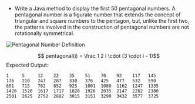 * Write a Java method to display the first 50 pentagonal numbers. A pentagonal number is a figurate number that extends the concept of triangular and square numbers to the pentagon, but, unlike the first two, the patterns involved in the construction of pentagonal numbers are not rotationally symmetrical.

![Pentagonal Number Definition](java-method-image-exercise-7.png)

$$ pentagonal(i) = \frac 1 2 i \cdot (3 \cdot i - 1)$$
Expected Output:

```
1     5     12    22    35    51    70    92    117   145
176   210   247   287   330   376   425   477   532   590
651   715   782   852   925   1001  1080  1162  1247  1335
1426  1520  1617  1717  1820  1926  2035  2147  2262  2380
2501  2625  2752  2882  3015  3151  3290  3432  3577  3725 
```